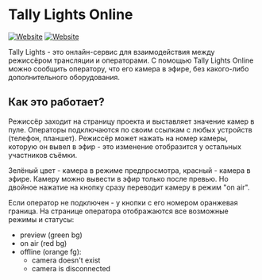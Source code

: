 # Tally Lights Online

[![Website](https://img.shields.io/badge/made%20by-bouhartsev-%23E8252F)](https://bouhartsev.top/ "Go to bouhartsev.top")
[![Website](https://img.shields.io/website?down_color=%23EC7C26&down_message=offline&label=website&up_message=online&url=http%3A%2F%2Ftally-lights.bouhartsev.top%2F)](https://tally-lights.bouhartsev.top/ "Go to Tally Lights")

Tally Lights - это онлайн-сервис для взаимодействия между режиссёром трансляции и операторами. С помощью Tally Lights Online можно сообщить оператору, что его камера в эфире, без какого-либо дополнительного оборудования.

## Как это работает?

Режиссёр заходит на страницу проекта и выставляет значение камер в пуле. Операторы подключаются по своим ссылкам с любых устройств (телефон, планшет). Режиссёр может нажать на номер камеры, которую он вывел в эфир - это изменение отобразится у остальных участников съёмки.

Зелёный цвет - камера в режиме предпросмотра, красный - камера в эфире. Камеру можно вывести в эфир только после превью. Но двойное нажатие на кнопку сразу переводит камеру в режим "on air".

Если оператор не подключен - у кнопки с его номером оранжевая граница. На странице оператора отображаются все возможные режимы и статусы:
 - preview (green bg)
 - on air (red bg)
 - offline (orange fg):
    - camera doesn't exist
    - camera is disconnected